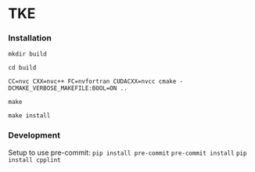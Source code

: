 # TKE

### Installation
`mkdir build`

`cd build`

`CC=nvc CXX=nvc++ FC=nvfortran CUDACXX=nvcc cmake -DCMAKE_VERBOSE_MAKEFILE:BOOL=ON ..`

`make`

`make install`

### Development
Setup to use pre-commit:
`pip install pre-commit`
`pre-commit install`
`pip install cpplint`

